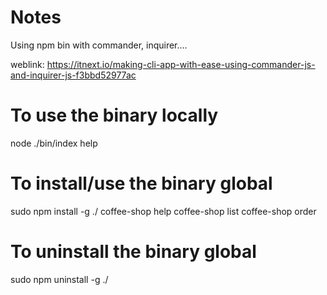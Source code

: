 # Notes
Using npm bin with commander, inquirer....


weblink: 
  https://itnext.io/making-cli-app-with-ease-using-commander-js-and-inquirer-js-f3bbd52977ac


# To use the binary locally
node ./bin/index help

# To install/use the binary global
sudo npm install -g ./
coffee-shop help
coffee-shop list
coffee-shop order

# To uninstall the binary global
sudo npm uninstall -g ./
